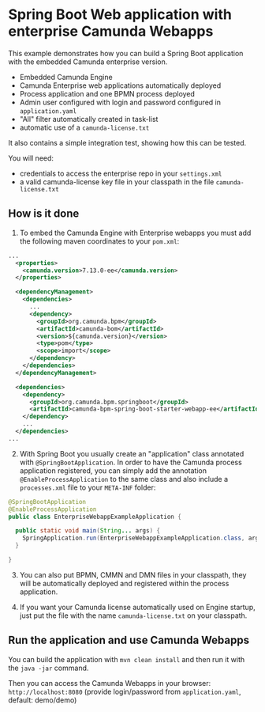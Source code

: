 # Spring Boot Web application with enterprise Camunda Webapps

This example demonstrates how you can build a Spring Boot application with the embedded Camunda enterprise version.

* Embedded Camunda Engine
* Camunda Enterprise web applications automatically deployed
* Process application and one BPMN process deployed
* Admin user configured with login and password configured in `application.yaml`
* "All" filter automatically created in task-list
* automatic use of a `camunda-license.txt`

It also contains a simple integration test, showing how this can be tested.

You will need:

* credentials to access the enterprise repo in your `settings.xml`
* a valid camunda-license key file in your classpath in the file `camunda-license.txt`

## How is it done

1. To embed the Camunda Engine with Enterprise webapps you must add the following maven coordinates to your `pom.xml`:

```xml
...
  <properties>
    <camunda.version>7.13.0-ee</camunda.version>
  </properties>

  <dependencyManagement>
    <dependencies>
      ...
      <dependency>
        <groupId>org.camunda.bpm</groupId>
        <artifactId>camunda-bom</artifactId>
        <version>${camunda.version}</version>
        <type>pom</type>
        <scope>import</scope>
      </dependency>
    </dependencies>
  </dependencyManagement>

  <dependencies>
    <dependency>
      <groupId>org.camunda.bpm.springboot</groupId>
      <artifactId>camunda-bpm-spring-boot-starter-webapp-ee</artifactId>
    </dependency>
    ...
  </dependencies>
...
```

2. With Spring Boot you usually create an "application" class annotated with `@SpringBootApplication`. In order to have the Camunda process application
registered, you can simply add the annotation `@EnableProcessApplication` to the same class and also include a `processes.xml` file to your `META-INF` folder:

```java
@SpringBootApplication
@EnableProcessApplication
public class EnterpriseWebappExampleApplication {

  public static void main(String... args) {
    SpringApplication.run(EnterpriseWebappExampleApplication.class, args);
  }

}
```

3. You can also put BPMN, CMMN and DMN files in your classpath, they will be automatically deployed and registered within the process application.

4. If you want your Camunda license automatically used on Engine startup, just put the file with the name `camunda-license.txt` on your classpath. 

## Run the application and use Camunda Webapps

You can build the application with `mvn clean install` and then run it with the `java -jar` command.

Then you can access the Camunda Webapps in your browser: `http://localhost:8080` (provide login/password from `application.yaml`, default: demo/demo)
